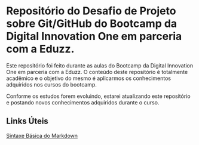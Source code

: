 # Repositório do Desafio de Projeto sobre Git/GitHub do Bootcamp da Digital Innovation One em parceria com a Eduzz.
Este repositório foi feito durante as aulas do Bootcamp da Digital Innovation One em parceria com a Eduzz. O  conteúdo deste repositório é totalmente acadêmico e o objetivo do mesmo é aplicarmos os conhecimentos adquiridos nos cursos do bootcamp.

Conforme os estudos forem evoluindo, estarei atualizando este repositório e postando novos conhecimentos adquiridos durante o curso.

## Links Úteis
[Sintaxe Básica do Markdown](https://www.markdownguide.org/basic-syntax/)
